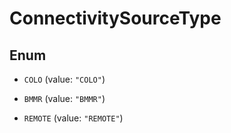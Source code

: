 

# ConnectivitySourceType

## Enum


* `COLO` (value: `"COLO"`)

* `BMMR` (value: `"BMMR"`)

* `REMOTE` (value: `"REMOTE"`)



